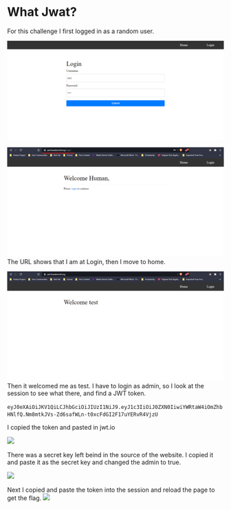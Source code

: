 # What Jwat?
For this challenge I first logged in as a random user.

![](./first.png)

![](./second.png)
The URL shows that I am at Login, then I move to home.

![](./third.png)
Then it welcomed me as test. I have to login as admin, so I look at the session to see what there, and find a JWT token.

```eyJ0eXAiOiJKV1QiLCJhbGciOiJIUzI1NiJ9.eyJ1c3IiOiJ0ZXN0IiwiYWRtaW4iOmZhbHNlfQ.Nm8mtkJVs-Zd6safWLn-t0xcFdGI2F17uYERvR4VjzU```

I copied the token and pasted in jwt.io 

![](./fourth.png)

There was a secret key left beind in the source of the website. I copied it and paste it as the secret key and changed the admin to true.

![](./fifth.png)

Next I copied and paste the token into the session and reload the page to get the flag. 
![](./sixth.png)